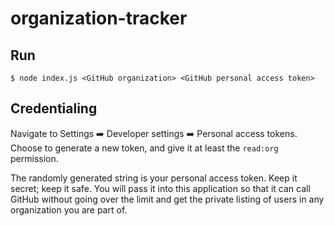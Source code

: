 # organization-tracker

## Run

```shell
$ node index.js <GitHub organization> <GitHub personal access token>
```

## Credentialing

Navigate to Settings ➡️ Developer settings ➡️ Personal access tokens.  Choose to generate a new token, and give it at
least the `read:org` permission. 

The randomly generated string is your personal access token.  Keep it secret; keep it safe.  You will pass it into this
application so that it can call GitHub without going over the limit and get the private listing of users in any
organization you are part of. 

